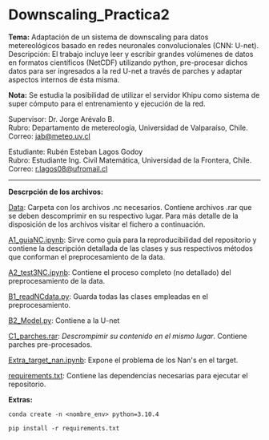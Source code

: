 # Downscaling_Practica2

**Tema:** Adaptación de un sistema de downscaling para datos metereológicos basado en redes neuronales convolucionales (CNN: U-net).
Descripción: El trabajo incluye leer y escribir grandes volúmenes de datos en formatos científicos (NetCDF) utilizando python, pre-procesar dichos datos para ser ingresados a la red U-net a través de parches y adaptar aspectos internos de ésta misma.

**Nota:** Se estudia la posibilidad de utilizar el servidor Khipu como sistema de super cómputo para el entrenamiento y ejecución de la red.

Supervisor: Dr. Jorge Arévalo B. <br>
Rubro: Departamento de metereología, Universidad de Valparaíso, Chile. <br>
Correo:  [jab@meteo.uv.cl](jab@meteo.uv.cl)

Estudiante: Rubén Esteban Lagos Godoy <br>
Rubro: Estudiante Ing. Civil Matemática, Universidad de la Frontera, Chile. <br>
Correo: [r.lagos08@ufromail.cl](r.lagos08@ufromail.cl)

_________________________________________________________________________________

**Descrpción de los archivos:**

[Data](Data): Carpeta con los archivos .nc necesarios. Contiene archivos .rar que se deben descomprimir en su respectivo lugar. Para más detalle de la disposición de los archivos visitar el fichero a continuación.

[A1_guiaNC.ipynb](A1_guiaNC.ipynb): Sirve como guía para la reproducibilidad del repositorio y contiene la descripción detallada de las clases y sus respectivos métodos que conforman el preprocesamiento de la data.

[A2_test3NC.ipynb](A2_test3NC.ipynb): Contiene el proceso completo (no detallado) del preprocesamiento de la data.

[B1_readNCdata.py](B1_readNCdata.py): Guarda todas las clases empleadas en el preprocesamiento.

[B2_Model.py](B2_Model.py): Contiene a la U-net

[C1_parches.rar](C1_parches.rar): *Descrompimir su contenido en el mismo lugar*. Contiene parches pre-procesados. 

[Extra_target_nan.ipynb](Extra_target_nan.ipynb): Expone el problema de los Nan's en el target.

[requirements.txt](requirements.txt): Contiene las dependencias necesarias para ejecutar el repositorio.

**Extras:**

```
conda create -n <nombre_env> python=3.10.4
```  
```
pip install -r requirements.txt
```


